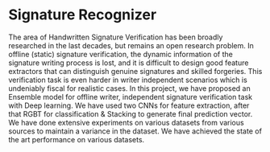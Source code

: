 # Signature Recognizer

The area of Handwritten Signature Verification has been broadly researched in the last decades, but remains an open research problem. In offline (static) signature verification, the dynamic information of the signature writing process is lost, and it is difficult to design good feature extractors that can distinguish genuine signatures and skilled forgeries. This verification task is even harder in writer independent scenarios which is undeniably fiscal for realistic cases. In this project, we have proposed an Ensemble model for offline writer, independent signature verification task with Deep learning. We have used two CNNs for feature extraction, after that RGBT for classification & Stacking to generate final prediction vector. We have done extensive experiments on various datasets from various sources to maintain a variance in the dataset. We have achieved the state of the art performance on various datasets.
